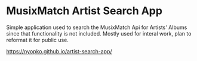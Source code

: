 # MusixMatch Artist Search App

Simple application used to search the MusixMatch Api for Artists' Albums since that functionality is not included. Mostly used for interal work, plan to reformat it for public use.

https://nyopko.github.io/artist-search-app/
